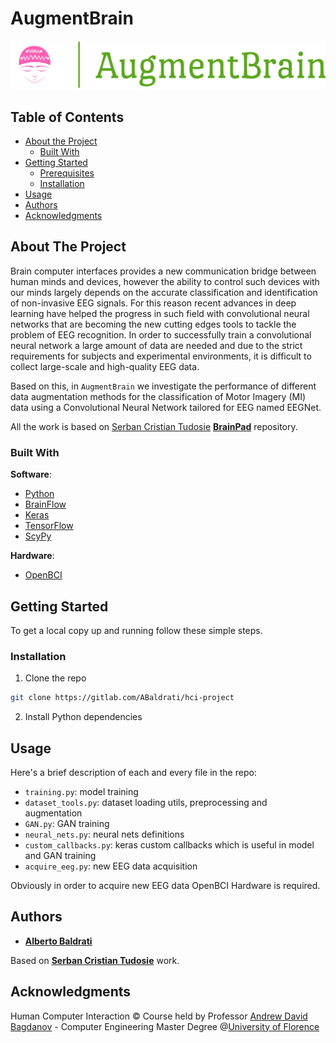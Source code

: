 # AugmentBrain

![](logo/logo_large.png "Logo")


## Table of Contents

* [About the Project](#about-the-project)
  * [Built With](#built-with)
* [Getting Started](#getting-started)
  * [Prerequisites](#prerequisites)
  * [Installation](#installation)
* [Usage](#usage)
* [Authors](#authors)
* [Acknowledgments](#acknowledgments)


## About The Project
Brain computer interfaces provides a new communication bridge between human minds and devices, however the ability to control such devices with our minds largely depends on the accurate classification and identification of non-invasive EEG signals. For this reason recent advances in deep learning have helped the progress in such field with convolutional neural networks that are becoming the new cutting edges tools to tackle the problem of EEG recognition. In order to successfully train a convolutional neural network a large amount of data are needed and due to the strict requirements for subjects and experimental environments, it is difficult to collect large-scale and high-quality EEG data.

Based on this, in ```AugmentBrain``` we investigate the performance of different data augmentation methods for the classification of Motor Imagery (MI) data using a Convolutional Neural Network tailored for EEG named EEGNet.

All the work is based on [Serban Cristian Tudosie](https://github.com/CrisSherban) [**BrainPad**](https://github.com/CrisSherban/BrainPad) repository.


### Built With
**Software**:
* [Python](https://www.python.org/)
* [BrainFlow](https://brainflow.org/)
* [Keras](https://keras.io/)
* [TensorFlow](https://www.tensorflow.org/)
* [ScyPy](https://www.scipy.org/)

**Hardware**:
* [OpenBCI](https://shop.openbci.com/collections/frontpage)




## Getting Started

To get a local copy up and running follow these simple steps.

### Installation
 
1. Clone the repo
```sh
git clone https://gitlab.com/ABaldrati/hci-project
```
2. Install Python dependencies

## Usage
Here's a brief description of each and every file in the repo:

* ```training.py```: model training
* ```dataset_tools.py```: dataset loading utils, preprocessing and augmentation
* ```GAN.py```: GAN training
* ```neural_nets.py```: neural nets definitions
* ```custom_callbacks.py```: keras custom callbacks which is useful in model and GAN training
* ```acquire_eeg.py```: new EEG data acquisition

Obviously in order to acquire new EEG data OpenBCI Hardware is required.


## Authors

* [**Alberto Baldrati**](https://github.com/ABaldrati)

Based on [**Serban Cristian Tudosie**](https://github.com/CrisSherban) work.


## Acknowledgments
Human Computer Interaction © Course held by Professor [Andrew David Bagdanov](https://scholar.google.com/citations?user=_Fk4YUcAAAAJ) - Computer Engineering Master Degree @[University of Florence](https://www.unifi.it/changelang-eng.html)
